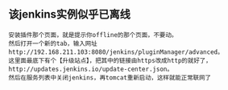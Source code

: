 ## 该jenkins实例似乎已离线
    安装插件那个页面，就是提示你offline的那个页面，不要动。
    然后打开一个新的tab，输入网址http://192.168.211.103:8080/jenkins/pluginManager/advanced。 
    这里面最底下有个【升级站点】，把其中的链接由https改成http的就好了，http://updates.jenkins.io/update-center.json。 
    然后在服务列表中关闭jenkins，再tomcat重新启动，这样就能正常联网了
